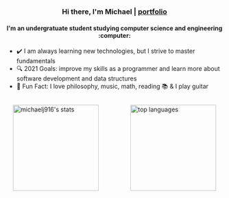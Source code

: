 <h3 align="center">Hi there, I'm Michael | <a href="https://michaelj916.github.io/portfolio">portfolio</a></h3>
<h4 align="center">I'm an undergratuate student studying computer science and engineering :computer:</h4>
<ul>
<li>✔️ I am always learning new technologies, but I strive to master fundamentals</li>
<li>🔍 2021 Goals: improve my skills as a programmer and learn more about software development and data structures</li>
<li>🎸 Fun Fact: I love philosophy, music, math, reading 📚 & I play guitar</li>
</ul>


<div style="padding: 15px; align: center;">
<img align="left" height="200px" width="auto" alt="michaelj916's stats" src="https://github-readme-stats.vercel.app/api?username=michaelj916&show_icons=true&hide_border=true&theme=tokyonight" />
<img align="right" height="200px" width="auto" alt="top languages" src="https://github-readme-stats.vercel.app/api/top-langs/?username=michaelj916&layout=compact&theme=tokyonight" />
</div>
